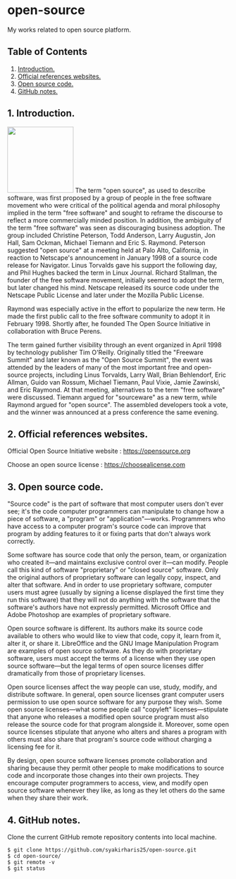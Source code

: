 # open-source
My works related to open source platform.

## Table of Contents
1. [Introduction.](#introduction)
2. [Official references websites.](#references)
3. [Open source code.](#sourcecode) 
4. [GitHub notes.](#github)

<a name="introduction"></a>
## 1. Introduction.
<img src="open-source.png" height="150"> 
The term "open source", as used to describe software, was first proposed by a group of people in the free software movement who were critical of the political agenda and moral philosophy implied in the term "free software" and sought to reframe the discourse to reflect a more commercially minded position. In addition, the ambiguity of the term "free software" was seen as discouraging business adoption. The group included Christine Peterson, Todd Anderson, Larry Augustin, Jon Hall, Sam Ockman, Michael Tiemann and Eric S. Raymond. Peterson suggested "open source" at a meeting held at Palo Alto, California, in reaction to Netscape's announcement in January 1998 of a source code release for Navigator. Linus Torvalds gave his support the following day, and Phil Hughes backed the term in Linux Journal. Richard Stallman, the founder of the free software movement, initially seemed to adopt the term, but later changed his mind. Netscape released its source code under the Netscape Public License and later under the Mozilla Public License.

Raymond was especially active in the effort to popularize the new term. He made the first public call to the free software community to adopt it in February 1998. Shortly after, he founded The Open Source Initiative in collaboration with Bruce Perens.

The term gained further visibility through an event organized in April 1998 by technology publisher Tim O'Reilly. Originally titled the "Freeware Summit" and later known as the "Open Source Summit", the event was attended by the leaders of many of the most important free and open-source projects, including Linus Torvalds, Larry Wall, Brian Behlendorf, Eric Allman, Guido van Rossum, Michael Tiemann, Paul Vixie, Jamie Zawinski, and Eric Raymond. At that meeting, alternatives to the term "free software" were discussed. Tiemann argued for "sourceware" as a new term, while Raymond argued for "open source". The assembled developers took a vote, and the winner was announced at a press conference the same evening.

<a name="references"></a>
## 2. Official references websites.
Official Open Source Initiative website : https://opensource.org <br />

Choose an open source license : https://choosealicense.com <br />

<a name="sourcecode"></a>
## 3. Open source code.
"Source code" is the part of software that most computer users don't ever see; it's the code computer programmers can manipulate to change how a piece of software, a "program" or "application"—works. Programmers who have access to a computer program's source code can improve that program by adding features to it or fixing parts that don't always work correctly.

Some software has source code that only the person, team, or organization who created it—and maintains exclusive control over it—can modify. People call this kind of software "proprietary" or "closed source" software. Only the original authors of proprietary software can legally copy, inspect, and alter that software. And in order to use proprietary software, computer users must agree (usually by signing a license displayed the first time they run this software) that they will not do anything with the software that the software's authors have not expressly permitted. Microsoft Office and Adobe Photoshop are examples of proprietary software.

Open source software is different. Its authors make its source code available to others who would like to view that code, copy it, learn from it, alter it, or share it. LibreOffice and the GNU Image Manipulation Program are examples of open source software. As they do with proprietary software, users must accept the terms of a license when they use open source software—but the legal terms of open source licenses differ dramatically from those of proprietary licenses.

Open source licenses affect the way people can use, study, modify, and distribute software. In general, open source licenses grant computer users permission to use open source software for any purpose they wish. Some open source licenses—what some people call "copyleft" licenses—stipulate that anyone who releases a modified open source program must also release the source code for that program alongside it. Moreover, some open source licenses stipulate that anyone who alters and shares a program with others must also share that program's source code without charging a licensing fee for it.

By design, open source software licenses promote collaboration and sharing because they permit other people to make modifications to source code and incorporate those changes into their own projects. They encourage computer programmers to access, view, and modify open source software whenever they like, as long as they let others do the same when they share their work.

<a name="github"></a>
## 4. GitHub notes.
Clone the current GitHub remote repository contents into local machine.
```
$ git clone https://github.com/syakirharis25/open-source.git
$ cd open-source/
$ git remote -v
$ git status
```
